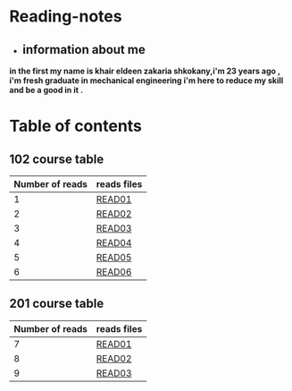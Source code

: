 # Reading-notes
* ## information about me   

**in the first my name is khair eldeen zakaria shkokany,i'm 23 years ago , i'm fresh graduate in mechanical engineering i'm here to reduce my skill and be a good in it .**

# Table of contents 

## 102 course table

|Number of reads | reads files                |
|----------------|----------------------------|
|1               | [READ01](102/READ01.md)    |
|2               | [READ02](102/READO2.md)    |
|3               | [READ03](102/READ03.md)    |
|4               | [READ04](102/READ04.md)    |
|5               | [READ05](102/READ05.md)    |
|6               | [READ06](102/READ06.md)    |

## 201 course table

|Number of reads | reads files                |
|----------------|----------------------------|
|7               | [READ01](201/class-01.md)  |
|8               | [READ02](201/class-02.md)  |
|9               | [READ03](201/class-03.md)  |